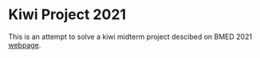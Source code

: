 # Kiwi Project 2021

This is an attempt to solve a kiwi midterm project descibed on BMED 2021 [webpage](https://github.com/computational-medicine/BMED360-2021/tree/main/Midterm-Kiwi-Project). 
